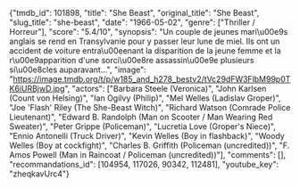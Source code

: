 {"tmdb_id": 101898, "title": "She Beast", "original_title": "She Beast", "slug_title": "she-beast", "date": "1966-05-02", "genre": ["Thriller / Horreur"], "score": "5.4/10", "synopsis": "Un couple de jeunes mari\u00e9s anglais se rend en Transylvanie pour y passer leur lune de miel. Ils ont un accident de voiture entra\u00eenant la disparition de la jeune femme et la r\u00e9apparition d'une sorci\u00e8re assassin\u00e9e plusieurs si\u00e8cles auparavant...", "image": "https://image.tmdb.org/t/p/w185_and_h278_bestv2/tVc29dFW3FlbM99p0TK6iURBjwD.jpg", "actors": ["Barbara Steele (Veronica)", "John Karlsen (Count von Helsing)", "Ian Ogilvy (Philip)", "Mel Welles (Ladislav Groper)", "Joe 'Flash' Riley (The She-Beast Witch)", "Richard Watson (Comrade Police Lieutenant)", "Edward B. Randolph (Man on Scooter / Man Wearing Red Sweater)", "Peter Grippe (Policeman)", "Lucretia Love (Groper's Niece)", "Ennio Antonelli (Truck Driver)", "Kevin Welles (Boy in flashback)", "Woody Welles (Boy at cockfight)", "Charles B. Griffith (Policeman (uncredited))", "F. Amos Powell (Man in Raincoat / Policeman (uncredited))"], "comments": [], "recommandations_id": [104954, 117026, 90342, 112481], "youtube_key": "zheqkavUrc4"}